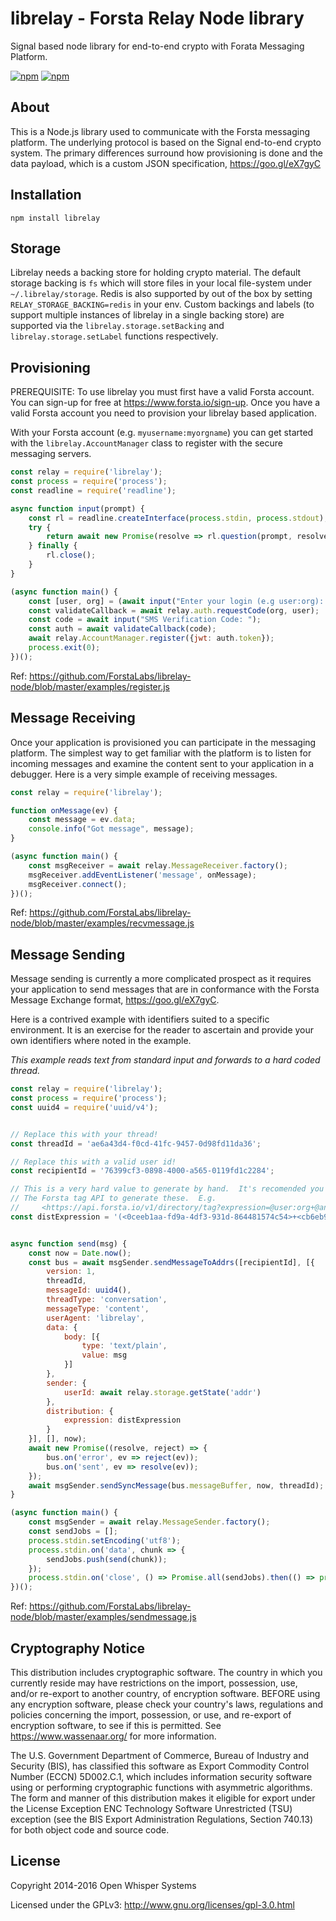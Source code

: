 librelay - Forsta Relay Node library
========
Signal based node library for end-to-end crypto with Forata Messaging Platform.

[![npm](https://img.shields.io/npm/v/librelay.svg)](https://www.npmjs.com/package/librelay)
[![npm](https://img.shields.io/npm/l/librelay.svg)](https://github.com/ForstaLabs/librelay-node)


About
--------
This is a Node.js library used to communicate with the Forsta messaging
platform.  The underlying protocol is based on the Signal end-to-end
crypto system.  The primary differences surround how provisioning is done
and the data payload, which is a custom JSON specification,
<https://goo.gl/eX7gyC>


Installation
--------
    npm install librelay


Storage
--------
Librelay needs a backing store for holding crypto material.  The default
storage backing is `fs` which will store files in your local file-system
under `~/.librelay/storage`.  Redis is also supported by out of the box by
setting `RELAY_STORAGE_BACKING=redis` in your env.  Custom backings and labels
(to support multiple instances of librelay in a single backing store) are
supported via the `librelay.storage.setBacking` and `librelay.storage.setLabel`
functions respectively.


Provisioning
-------
PREREQUISITE: To use librelay you must first have a valid Forsta account.  You
can sign-up for free at <https://www.forsta.io/sign-up>.  Once you have a valid
Forsta account you need to provision your librelay based application. 

With your Forsta account (e.g. `myusername:myorgname`) you can get started
with the `librelay.AccountManager` class to register with the secure messaging
servers.

```javascript
const relay = require('librelay');
const process = require('process');
const readline = require('readline');

async function input(prompt) {
    const rl = readline.createInterface(process.stdin, process.stdout);
    try {
        return await new Promise(resolve => rl.question(prompt, resolve));
    } finally {
        rl.close();
    }
}

(async function main() {
    const [user, org] = (await input("Enter your login (e.g user:org): ")).split(':');
    const validateCallback = await relay.auth.requestCode(org, user);
    const code = await input("SMS Verification Code: ");
    const auth = await validateCallback(code);
    await relay.AccountManager.register({jwt: auth.token});
    process.exit(0);
})();
```
Ref: <https://github.com/ForstaLabs/librelay-node/blob/master/examples/register.js>


Message Receiving
-------
Once your application is provisioned you can participate in the messaging
platform.   The simplest way to get familiar with the platform is to listen
for incoming messages and examine the content sent to your application in a
debugger.   Here is a very simple example of receiving messages.

```javascript
const relay = require('librelay');

function onMessage(ev) {
    const message = ev.data;
    console.info("Got message", message);
}

(async function main() {
    const msgReceiver = await relay.MessageReceiver.factory();
    msgReceiver.addEventListener('message', onMessage);
    msgReceiver.connect();
})();
```
Ref: <https://github.com/ForstaLabs/librelay-node/blob/master/examples/recvmessage.js>


Message Sending
-------
Message sending is currently a more complicated prospect as it requires your
application to send messages that are in conformance with the Forsta Message
Exchange format, <https://goo.gl/eX7gyC>.

Here is a contrived example with identifiers suited to a specific environment.
It is an exercise for the reader to ascertain and provide your own identifiers
where noted in the example.

*This example reads text from standard input and forwards to a hard coded
thread.*
```javascript
const relay = require('librelay');
const process = require('process');
const uuid4 = require('uuid/v4');


// Replace this with your thread!
const threadId = 'ae6a43d4-f0cd-41fc-9457-0d98fd11da36';

// Replace this with a valid user id!
const recipientId = '76399cf3-0898-4000-a565-0119fd1c2284';

// This is a very hard value to generate by hand.  It's recomended you use
// The Forsta tag API to generate these.  E.g.
//     <https://api.forsta.io/v1/directory/tag?expression=@user:org+@another.user:another.org>
const distExpression = '(<0ceeb1aa-fd9a-4df3-931d-864481574c54>+<cb6eb937-67e2-4cca-849a-d640b88d9eae>)';


async function send(msg) {
    const now = Date.now();
    const bus = await msgSender.sendMessageToAddrs([recipientId], [{
        version: 1,
        threadId,
        messageId: uuid4(),
        threadType: 'conversation',
        messageType: 'content',
        userAgent: 'librelay',
        data: {
            body: [{
                type: 'text/plain',
                value: msg
            }]
        },
        sender: {
            userId: await relay.storage.getState('addr')
        },
        distribution: {
            expression: distExpression
        }
    }], [], now);
    await new Promise((resolve, reject) => {
        bus.on('error', ev => reject(ev));
        bus.on('sent', ev => resolve(ev));
    });
    await msgSender.sendSyncMessage(bus.messageBuffer, now, threadId);
}

(async function main() {
    const msgSender = await relay.MessageSender.factory();
    const sendJobs = [];
    process.stdin.setEncoding('utf8');
    process.stdin.on('data', chunk => {
        sendJobs.push(send(chunk));
    });
    process.stdin.on('close', () => Promise.all(sendJobs).then(() => process.exit(0)));
})();
```
Ref: <https://github.com/ForstaLabs/librelay-node/blob/master/examples/sendmessage.js>


Cryptography Notice
--------
This distribution includes cryptographic software. The country in which you
currently reside may have restrictions on the import, possession, use, and/or
re-export to another country, of encryption software.  BEFORE using any
encryption software, please check your country's laws, regulations and
policies concerning the import, possession, or use, and re-export of
encryption software, to see if this is permitted.  See
<https://www.wassenaar.org/> for more information.

The U.S. Government Department of Commerce, Bureau of Industry and Security
(BIS), has classified this software as Export Commodity Control Number (ECCN)
5D002.C.1, which includes information security software using or performing
cryptographic functions with asymmetric algorithms.  The form and manner of
this distribution makes it eligible for export under the License Exception ENC
Technology Software Unrestricted (TSU) exception (see the BIS Export
Administration Regulations, Section 740.13) for both object code and source code.


License
--------
Copyright 2014-2016 Open Whisper Systems

Licensed under the GPLv3: http://www.gnu.org/licenses/gpl-3.0.html
